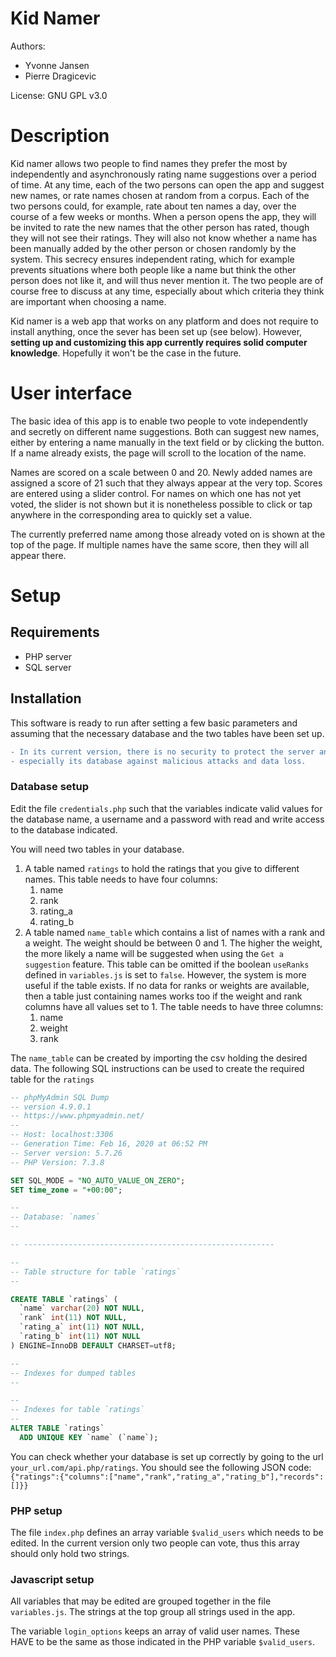 # Kid Namer

Authors:
* Yvonne Jansen
* Pierre Dragicevic

License: GNU GPL v3.0

# Description

Kid namer allows two people to find names they prefer the most by independently and asynchronously rating name suggestions over a period of time. At any time, each of the two persons can open the app and suggest new names, or rate names chosen at random from a corpus. Each of the two persons could, for example, rate about ten names a day, over the course of a few weeks or months. When a person opens the app, they will be invited to rate the new names that the other person has rated, though they will not see their ratings. They will also not know whether a name has been manually added by the other person or chosen randomly by the system. This secrecy ensures independent rating, which for example prevents situations where both people like a name but think the other person does not like it, and will thus never mention it. The two people are of course free to discuss at any time, especially about which criteria they think are important when choosing a name.

Kid namer is a web app that works on any platform and does not require to install anything, once the sever has been set up (see below). However, **setting up and customizing this app currently requires solid computer knowledge**. Hopefully it won't be the case in the future.

# User interface

The basic idea of this app is to enable two people to vote independently and secretly on different name suggestions. Both can suggest new names, either by entering a name manually in the text field or by clicking the button. If a name already exists, the page will scroll to the location of the name. 

Names are scored on a scale between 0 and 20. Newly added names are assigned a score of 21 such that they always appear at the very top. Scores are entered using a slider control. For names on which one has not yet voted, the slider is not shown but it is nonetheless possible to click or tap anywhere in the corresponding area to quickly set a value.

The currently preferred name among those already voted on is shown at the top of the page. If multiple names have the same score, then they will all appear there.

# Setup

## Requirements

* PHP server
* SQL server

## Installation

This software is ready to run after setting a few basic parameters and assuming that the necessary database and the two tables have been set up.

```diff
- In its current version, there is no security to protect the server and
- especially its database against malicious attacks and data loss. 
```

### Database setup

Edit the file `credentials.php` such that the variables indicate valid values for the database name, a username and a password with read and write access to the database indicated.

You will need two tables in your database. 
1. A table named `ratings` to hold the ratings that you give to different names. This table needs to have four columns:
	1. name
	1. rank
	1. rating_a
	1. rating_b
1. A table named `name_table` which contains a list of names with a rank and a weight. The weight should be between 0 and 1. The higher the weight, the more likely a name will be suggested when using the `Get a suggestion` feature. This table can be omitted if the boolean `useRanks` defined in `variables.js` is set to `false`. However, the system is more useful if the table exists. If no data for ranks or weights are available, then a table just containing names works too if the weight and rank columns have all values set to 1. The table needs to have three columns:
	1. name
	1. weight
	1. rank

The `name_table` can be created by importing the csv holding the desired data. The following SQL instructions can be used to create the required table for the `ratings`
```SQL
-- phpMyAdmin SQL Dump
-- version 4.9.0.1
-- https://www.phpmyadmin.net/
--
-- Host: localhost:3306
-- Generation Time: Feb 16, 2020 at 06:52 PM
-- Server version: 5.7.26
-- PHP Version: 7.3.8

SET SQL_MODE = "NO_AUTO_VALUE_ON_ZERO";
SET time_zone = "+00:00";

--
-- Database: `names`
--

-- --------------------------------------------------------

--
-- Table structure for table `ratings`
--

CREATE TABLE `ratings` (
  `name` varchar(20) NOT NULL,
  `rank` int(11) NOT NULL,
  `rating_a` int(11) NOT NULL,
  `rating_b` int(11) NOT NULL
) ENGINE=InnoDB DEFAULT CHARSET=utf8;

--
-- Indexes for dumped tables
--

--
-- Indexes for table `ratings`
--
ALTER TABLE `ratings`
  ADD UNIQUE KEY `name` (`name`);
```

You can check whether your database is set up correctly by going to the url `your_url.com/api.php/ratings`. You should see the following JSON code:
`{"ratings":{"columns":["name","rank","rating_a","rating_b"],"records":[]}}`

### PHP setup

The file `index.php` defines an array variable `$valid_users` which needs to be edited. In the current version only two people can vote, thus this array should only hold two strings.

### Javascript setup

All variables that may be edited are grouped together in the file `variables.js`. The strings at the top group all strings used in the app. 

The variable `login_options` keeps an array of valid user names. These HAVE to be the same as those indicated in the PHP variable `$valid_users`.
